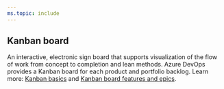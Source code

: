 ```yaml
---
ms.topic: include
---
```

 
## Kanban board 
An interactive, electronic sign board that supports visualization of the flow of work from concept to completion and lean methods. Azure DevOps provides a Kanban board for each product and portfolio backlog. Learn more: [Kanban basics](../../boards/boards/kanban-basics.md) and [Kanban board features and epics](../../boards/boards/kanban-epics-features-stories.md).
